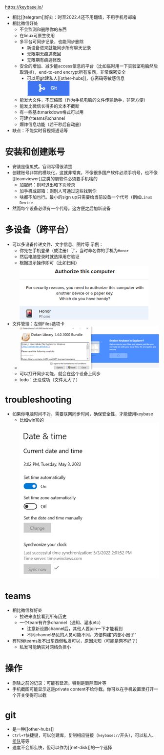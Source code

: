 https://keybase.io/
- 相比[[telegram]]好处：时至2022.4还不用翻墙，不用手机号邮箱
- 相比微信好处
  - 不会监测和删除你的东西
  - 在linux可原生使用
  - 多平台可同步记录，也能同步删除
    - 新设备进来就能同步所有聊天记录
    - 无限期无痕迹撤回
    - 无限期有痕迹修改
  - 安全的增加、减少能access信息的平台（比如临时用一下实验室电脑然后取消掉），end-to-end encrypt所有东西，非常保密安全
    - 可以用git建私人[[other-hubs]]，存密码等敏感信息![](keybase-git.png)
  - 能发大文件，不压缩图（作为手机电脑的文件传输助手，非常方便）
  - 能发比微信长得多的文本不截断
  - 有一些基本markdown格式可以用
  - 可建立teams和channel
  - 爆炸信息功能（若干秒后自动删）
- 缺点：不能实时音视频通话等
# 安装和创建账号
- 安装是傻瓜式。官网写得很清楚
- 创建账号非常的模块化，这就非常爽，不像很多国产软件必须手机号，也不像[[teamviewer]]之类的屑软件必须要手机啥的
  - 加密码：则可退出和下次登录
  - 加手机或邮箱：则别人可通过这些找到你
  - 啥都不加也行。最小的sign up只需要给当前设备一个代号（例如`Linux Device`
- 然而每个设备必须有一个代号。这方便之后加新设备
# 多设备（跨平台）
- 可以多设备传递文件、文字信息、图片等
示例：
  - 你先在手机登录（或注册）了，当时命名你的手机为`Honor`
  - 然后电脑登录时就选择用它验证
  - 根据提示操作即可（比如扫码）
![](keybase.png)
- 文件管理：左侧Files选项卡
  - ![](keybase-files.png)
  - 可以打开同步功能，就会在这个设备上同步
  - todo：还没成功（文件太大？）
# troubleshooting
- 如果你电脑时间不对，需要联网同步时间，确保安全性，才能使用keybase
  - 比如win10的![](keybase-sync-time.png)
# teams
- 相比微信群好处
  - 拉进来直接看到所有历史
  - 一个team有许多channel（通知、灌水etc）
    - 注意新设置channel后，其他人要join一下才能看到
    - 不同channel参见的人员可能不同，方便构建“内部小圈子”
- 有时候teams发不出东西但私发可以，原因未知（可能是网不好？）
  - 私发可能确实对网络负担小
# 操作
- 删除之前的记录：可能有延迟。特别是删除图片等
- 手机截图可能显示这是private content不给你截。你可以在手机设置里打开一个开关使得可以截
# git
- 是一种[[other-hubs]]
- `Ctrl+7`快捷键，可以创建库，复制相应链接（`keybase://`开头），可以私人、[组队](#teams)等等
- 速度不会那么快，但可以作为[[net-disk]]的一个选择
